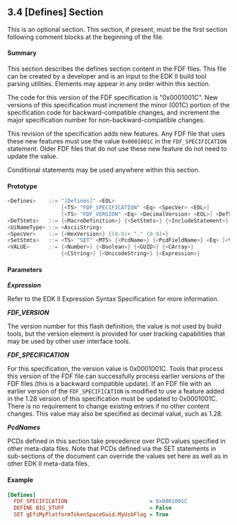 <!--- @file
  3.4 [Defines] Section

  Copyright (c) 2006-2018, Intel Corporation. All rights reserved.<BR>

  Redistribution and use in source (original document form) and 'compiled'
  forms (converted to PDF, epub, HTML and other formats) with or without
  modification, are permitted provided that the following conditions are met:

  1) Redistributions of source code (original document form) must retain the
     above copyright notice, this list of conditions and the following
     disclaimer as the first lines of this file unmodified.

  2) Redistributions in compiled form (transformed to other DTDs, converted to
     PDF, epub, HTML and other formats) must reproduce the above copyright
     notice, this list of conditions and the following disclaimer in the
     documentation and/or other materials provided with the distribution.

  THIS DOCUMENTATION IS PROVIDED BY TIANOCORE PROJECT "AS IS" AND ANY EXPRESS OR
  IMPLIED WARRANTIES, INCLUDING, BUT NOT LIMITED TO, THE IMPLIED WARRANTIES OF
  MERCHANTABILITY AND FITNESS FOR A PARTICULAR PURPOSE ARE DISCLAIMED. IN NO
  EVENT SHALL TIANOCORE PROJECT  BE LIABLE FOR ANY DIRECT, INDIRECT, INCIDENTAL,
  SPECIAL, EXEMPLARY, OR CONSEQUENTIAL DAMAGES (INCLUDING, BUT NOT LIMITED TO,
  PROCUREMENT OF SUBSTITUTE GOODS OR SERVICES; LOSS OF USE, DATA, OR PROFITS;
  OR BUSINESS INTERRUPTION) HOWEVER CAUSED AND ON ANY THEORY OF LIABILITY,
  WHETHER IN CONTRACT, STRICT LIABILITY, OR TORT (INCLUDING NEGLIGENCE OR
  OTHERWISE) ARISING IN ANY WAY OUT OF THE USE OF THIS DOCUMENTATION, EVEN IF
  ADVISED OF THE POSSIBILITY OF SUCH DAMAGE.

-->

## 3.4 [Defines] Section

This is an optional section. This section, if present, must be the first
section following comment blocks at the beginning of the file.

#### Summary

This section describes the defines section content in the FDF files. This file
can be created by a developer and is an input to the EDK II build tool parsing
utilities. Elements may appear in any order within this section.

The code for this version of the FDF specification is "0x0001001C". New
versions of this specification must increment the minor (001C) portion of the
specification code for backward-compatible changes, and increment the major
specification number for non-backward-compatible changes.

This revision of the specification adds new features. Any FDF file that uses
these new features must use the value `0x0001001C` in the `FDF_SPECIFICATION`
statement. Older FDF files that do not use these new feature do not need to
update the value.

Conditional statements may be used anywhere within this section.

#### Prototype

```c
<Defines>    ::= "[Defines]" <EOL>
                 [<TS> "FDF_SPECIFICATION" <Eq> <SpecVer> <EOL>]
                 [<TS> "FDF_VERSION" <Eq> <DecimalVersion> <EOL>] <DefStmts>*
<DefStmts>   ::= {<MacroDefinition>} {<SetStmts>} {<IncludeStatement>}
<UiNameType> ::= <AsciiString>
<SpecVer>    ::= {<HexVersion>} {(0-9)+ "." (0-9)+}
<SetStmts>   ::= <TS> "SET" <MTS> {<PcdName>} {<PcdFieldName>} <Eq> [<VALUE>] <EOL>
<VALUE>      ::= {<Number>} {<Boolean>} {<GUID>} {<CArray>}
                 {<CString>} {<UnicodeString>} {<Expression>}
```

#### Parameters

**_Expression_**

Refer to the EDK II Expression Syntax Specification for more information.

**_FDF_VERSION_**

The version number for this flash definition; the value is not used by build
tools, but the version element is provided for user tracking capabilities that
may be used by other user interface tools.

**_FDF_SPECIFICATION_**

For this specification, the version value is 0x0001001C. Tools that process
this version of the FDF file can successfully process earlier versions of the
FDF files (this is a backward compatible update). If an FDF file with an
earlier version of the `FDF_SPECIFICATION` is modified to use a feature added
in the 1.28 version of this specification must be updated to 0x0001001C. There
is no requirement to change existing entries if no other content changes. This
value may also be specified as decimal value, such as 1.28.

**_PcdNames_**

PCDs defined in this section take precedence over PCD values specified in other
meta-data files. Note that PCDs defined via the SET statements in sub-sections
of the document can override the values set here as well as in other EDK II
meta-data files.

#### Example

```ini
[Defines]
  FDF_SPECIFICATION                          = 0x0001001C
  DEFINE BIG_STUFF                           = False
  SET gEfiMyPlatformTokenSpaceGuid.MyUsbFlag = True
```
